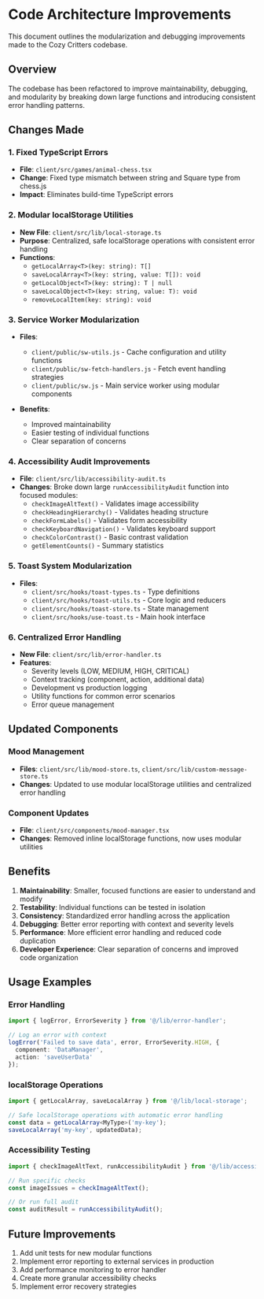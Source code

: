 # Code Architecture Improvements

This document outlines the modularization and debugging improvements made to the Cozy Critters codebase.

## Overview

The codebase has been refactored to improve maintainability, debugging, and modularity by breaking down large functions and introducing consistent error handling patterns.

## Changes Made

### 1. Fixed TypeScript Errors
- **File**: `client/src/games/animal-chess.tsx`
- **Change**: Fixed type mismatch between string and Square type from chess.js
- **Impact**: Eliminates build-time TypeScript errors

### 2. Modular localStorage Utilities
- **New File**: `client/src/lib/local-storage.ts`
- **Purpose**: Centralized, safe localStorage operations with consistent error handling
- **Functions**:
  - `getLocalArray<T>(key: string): T[]`
  - `saveLocalArray<T>(key: string, value: T[]): void`
  - `getLocalObject<T>(key: string): T | null`
  - `saveLocalObject<T>(key: string, value: T): void`
  - `removeLocalItem(key: string): void`

### 3. Service Worker Modularization
- **Files**:
  - `client/public/sw-utils.js` - Cache configuration and utility functions
  - `client/public/sw-fetch-handlers.js` - Fetch event handling strategies
  - `client/public/sw.js` - Main service worker using modular components

- **Benefits**:
  - Improved maintainability
  - Easier testing of individual functions
  - Clear separation of concerns

### 4. Accessibility Audit Improvements
- **File**: `client/src/lib/accessibility-audit.ts`
- **Changes**: Broke down large `runAccessibilityAudit` function into focused modules:
  - `checkImageAltText()` - Validates image accessibility
  - `checkHeadingHierarchy()` - Validates heading structure
  - `checkFormLabels()` - Validates form accessibility
  - `checkKeyboardNavigation()` - Validates keyboard support
  - `checkColorContrast()` - Basic contrast validation
  - `getElementCounts()` - Summary statistics

### 5. Toast System Modularization
- **Files**:
  - `client/src/hooks/toast-types.ts` - Type definitions
  - `client/src/hooks/toast-utils.ts` - Core logic and reducers
  - `client/src/hooks/toast-store.ts` - State management
  - `client/src/hooks/use-toast.ts` - Main hook interface

### 6. Centralized Error Handling
- **New File**: `client/src/lib/error-handler.ts`
- **Features**:
  - Severity levels (LOW, MEDIUM, HIGH, CRITICAL)
  - Context tracking (component, action, additional data)
  - Development vs production logging
  - Utility functions for common error scenarios
  - Error queue management

## Updated Components

### Mood Management
- **Files**: `client/src/lib/mood-store.ts`, `client/src/lib/custom-message-store.ts`
- **Changes**: Updated to use modular localStorage utilities and centralized error handling

### Component Updates
- **File**: `client/src/components/mood-manager.tsx`
- **Changes**: Removed inline localStorage functions, now uses modular utilities

## Benefits

1. **Maintainability**: Smaller, focused functions are easier to understand and modify
2. **Testability**: Individual functions can be tested in isolation
3. **Consistency**: Standardized error handling across the application
4. **Debugging**: Better error reporting with context and severity levels
5. **Performance**: More efficient error handling and reduced code duplication
6. **Developer Experience**: Clear separation of concerns and improved code organization

## Usage Examples

### Error Handling
```typescript
import { logError, ErrorSeverity } from '@/lib/error-handler';

// Log an error with context
logError('Failed to save data', error, ErrorSeverity.HIGH, {
  component: 'DataManager',
  action: 'saveUserData'
});
```

### localStorage Operations
```typescript
import { getLocalArray, saveLocalArray } from '@/lib/local-storage';

// Safe localStorage operations with automatic error handling
const data = getLocalArray<MyType>('my-key');
saveLocalArray('my-key', updatedData);
```

### Accessibility Testing
```typescript
import { checkImageAltText, runAccessibilityAudit } from '@/lib/accessibility-audit';

// Run specific checks
const imageIssues = checkImageAltText();

// Or run full audit
const auditResult = runAccessibilityAudit();
```

## Future Improvements

1. Add unit tests for new modular functions
2. Implement error reporting to external services in production
3. Add performance monitoring to error handler
4. Create more granular accessibility checks
5. Implement error recovery strategies